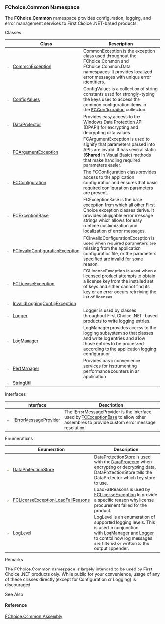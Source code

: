 ﻿### FChoice.Common Namespace

The **FChoice.Common** namespace provides configuration, logging, and error management services to First Choice .NET-based products.

Classes

|   | Class | Description |
| --- | --- | --- |
| ![Class](dotnetimages/Class.png) | [CommonException](FChoice.Common~FChoice.Common.CommonException.md) | CommonException is the exception class used throughout the FChoice.Common and FChoice.Common.Data namespaces. It provides localized error messages with unique error identifiers. |
| ![Class](dotnetimages/Class.png) | [ConfigValues](FChoice.Common~FChoice.Common.ConfigValues.md) | ConfigValues is a collection of string constants used for strongly-typing the keys used to access the common configuration items in the [FCConfiguration](FChoice.Common~FChoice.Common.FCConfiguration.md) collection. |
| ![Class](dotnetimages/Class.png) | [DataProtector](FChoice.Common~FChoice.Common.DataProtector.md) | Provides easy access to the Windows Data Protection API (DPAPI) for encrypting and decrypting data values |
| ![Class](dotnetimages/Class.png) | [FCArgumentException](FChoice.Common~FChoice.Common.FCArgumentException.md) | FCArgumentException is used to signify that parameters passed into APIs are invalid. It has several static (**Shared** in Visual Basic) methods that make handling required parameters easier. |
| ![Class](dotnetimages/Class.png) | [FCConfiguration](FChoice.Common~FChoice.Common.FCConfiguration.md) | The FCConfiguration class provides access to the application configuration and ensures that basic required configuration parameters are present. |
| ![Class](dotnetimages/Class.png) | [FCExceptionBase](FChoice.Common~FChoice.Common.FCExceptionBase.md) | FCExceptionBase is the base exception from which all other First Choice exception classes derive. It provides pluggable error message strings which allows for easy runtime customization and localization of error messages. |
| ![Class](dotnetimages/Class.png) | [FCInvalidConfigurationException](FChoice.Common~FChoice.Common.FCInvalidConfigurationException.md) | FCInvalidConfigurationException is used when required parameters are missing from the application configuration file, or the parameters specified are invalid for some reason. |
| ![Class](dotnetimages/Class.png) | [FCLicenseException](FChoice.Common~FChoice.Common.FCLicenseException.md) | FCLicenseException is used when a licensed product attempts to obtain a license key from the installed set of keys and either cannot find its key or an error occurs retreiving the list of licenses. |
| ![Class](dotnetimages/Class.png) | [InvalidLoggingConfigException](FChoice.Common~FChoice.Common.InvalidLoggingConfigException.md) |   |
| ![Class](dotnetimages/Class.png) | [Logger](FChoice.Common~FChoice.Common.Logger.md) | Logger is used by classes throughout First Choice .NET-based products to write logging entries. |
| ![Class](dotnetimages/Class.png) | [LogManager](FChoice.Common~FChoice.Common.LogManager.md) | LogManager provides access to the logging subsystem so that classes and write log entries and allow those entries to be processed according to the application logging configuration. |
| ![Class](dotnetimages/Class.png) | [PerfManager](FChoice.Common~FChoice.Common.PerfManager.md) | Provides basic convenience services for instrumenting performance counters in an application |
| ![Class](dotnetimages/Class.png) | [StringUtil](FChoice.Common~FChoice.Common.StringUtil.md) |   |

Interfaces

|   | Interface | Description |
| --- | --- | --- |
| ![Interface](dotnetimages/Interface.png) | [IErrorMessageProvider](FChoice.Common~FChoice.Common.IErrorMessageProvider.md) | The IErrorMessageProvider is the interface used by [FCExceptionBase](FChoice.Common~FChoice.Common.FCExceptionBase.md) to allow other assemblies to provide custom error message resolution. |

Enumerations

|   | Enumeration | Description |
| --- | --- | --- |
| ![Enumeration](dotnetimages/Enumeration.png) | [DataProtectionStore](FChoice.Common~FChoice.Common.DataProtectionStore.md) | DataProtectionStore is used with the [DataProtector](FChoice.Common~FChoice.Common.DataProtector.md) when encrypting or decrypting data. DataProtectionStore tells the DataProtector which key store to use. |
| ![Enumeration](dotnetimages/Enumeration.png) | [FCLicenseException.LoadFailReasons](FChoice.Common~FChoice.Common.FCLicenseException+LoadFailReasons.md) | LoadFailReasons is used by [FCLicenseException](FChoice.Common~FChoice.Common.FCLicenseException.md) to provide a specific reason why license procurement failed for the product. |
| ![Enumeration](dotnetimages/Enumeration.png) | [LogLevel](/sdk/FChoice.Common~FChoice.Common.LogLevel.md) | LogLevel is an enumeration of supported logging levels. This is used in conjunction with [LogManager](FChoice.Common~FChoice.Common.LogManager.md) and [Logger](FChoice.Common~FChoice.Common.Logger.md) to control how log messages are filtered or written to the output appender. |

Remarks

The FChoice.Common namespace is largely intended to be used by First Choice .NET products only. While public for your convenience, usage of any of these classes directly (except for Configuration or Logging) is discouraged.

See Also

#### Reference

[FChoice.Common Assembly](FChoice.Common.md)